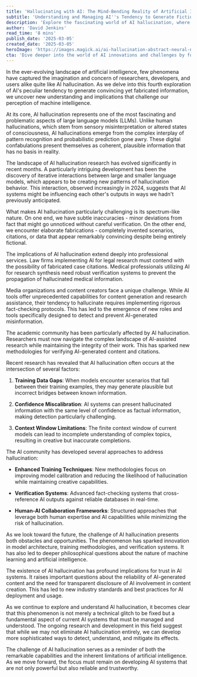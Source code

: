 ```yaml
---
title: 'Hallucinating with AI: The Mind-Bending Reality of Artificial Intelligence''s Dreams'
subtitle: 'Understanding and Managing AI''s Tendency to Generate Fictional Information'
description: 'Explore the fascinating world of AI hallucination, where artificial intelligence systems generate convincing but fictional information. Learn about recent developments, implications across various sectors, and strategies for managing this unique challenge in modern AI systems.'
author: 'David Jenkins'
read_time: '8 mins'
publish_date: '2025-03-05'
created_date: '2025-03-05'
heroImage: 'https://images.magick.ai/ai-hallucination-abstract-neural-network.jpg'
cta: 'Dive deeper into the world of AI innovations and challenges by following us on LinkedIn. Join our community of tech enthusiasts and industry experts as we navigate the future of artificial intelligence together!'
---
```


In the ever-evolving landscape of artificial intelligence, few phenomena have captured the imagination and concern of researchers, developers, and users alike quite like AI hallucination. As we delve into this fourth exploration of AI's peculiar tendency to generate convincing yet fabricated information, we uncover new understanding and implications that challenge our perception of machine intelligence.

At its core, AI hallucination represents one of the most fascinating and problematic aspects of large language models (LLMs). Unlike human hallucinations, which stem from sensory misinterpretation or altered states of consciousness, AI hallucinations emerge from the complex interplay of pattern recognition and probabilistic prediction gone awry. These digital confabulations present themselves as coherent, plausible information that has no basis in reality.

The landscape of AI hallucination research has evolved significantly in recent months. A particularly intriguing development has been the discovery of iterative interactions between large and smaller language models, which appears to be creating new patterns of hallucination behavior. This interaction, observed increasingly in 2024, suggests that AI systems might be influencing each other's outputs in ways we hadn't previously anticipated.

What makes AI hallucination particularly challenging is its spectrum-like nature. On one end, we have subtle inaccuracies - minor deviations from fact that might go unnoticed without careful verification. On the other end, we encounter elaborate fabrications - completely invented scenarios, citations, or data that appear remarkably convincing despite being entirely fictional.

The implications of AI hallucination extend deeply into professional services. Law firms implementing AI for legal research must contend with the possibility of fabricated case citations. Medical professionals utilizing AI for research synthesis need robust verification systems to prevent the propagation of hallucinated medical information.

Media organizations and content creators face a unique challenge. While AI tools offer unprecedented capabilities for content generation and research assistance, their tendency to hallucinate requires implementing rigorous fact-checking protocols. This has led to the emergence of new roles and tools specifically designed to detect and prevent AI-generated misinformation.

The academic community has been particularly affected by AI hallucination. Researchers must now navigate the complex landscape of AI-assisted research while maintaining the integrity of their work. This has sparked new methodologies for verifying AI-generated content and citations.

Recent research has revealed that AI hallucination often occurs at the intersection of several factors:

1. **Training Data Gaps**: When models encounter scenarios that fall between their training examples, they may generate plausible but incorrect bridges between known information.

2. **Confidence Miscalibration**: AI systems can present hallucinated information with the same level of confidence as factual information, making detection particularly challenging.

3. **Context Window Limitations**: The finite context window of current models can lead to incomplete understanding of complex topics, resulting in creative but inaccurate completions.

The AI community has developed several approaches to address hallucination:

- **Enhanced Training Techniques**: New methodologies focus on improving model calibration and reducing the likelihood of hallucination while maintaining creative capabilities.

- **Verification Systems**: Advanced fact-checking systems that cross-reference AI outputs against reliable databases in real-time.

- **Human-AI Collaboration Frameworks**: Structured approaches that leverage both human expertise and AI capabilities while minimizing the risk of hallucination.

As we look toward the future, the challenge of AI hallucination presents both obstacles and opportunities. The phenomenon has sparked innovation in model architecture, training methodologies, and verification systems. It has also led to deeper philosophical questions about the nature of machine learning and artificial intelligence.

The existence of AI hallucination has profound implications for trust in AI systems. It raises important questions about the reliability of AI-generated content and the need for transparent disclosure of AI involvement in content creation. This has led to new industry standards and best practices for AI deployment and usage.

As we continue to explore and understand AI hallucination, it becomes clear that this phenomenon is not merely a technical glitch to be fixed but a fundamental aspect of current AI systems that must be managed and understood. The ongoing research and development in this field suggest that while we may not eliminate AI hallucination entirely, we can develop more sophisticated ways to detect, understand, and mitigate its effects.

The challenge of AI hallucination serves as a reminder of both the remarkable capabilities and the inherent limitations of artificial intelligence. As we move forward, the focus must remain on developing AI systems that are not only powerful but also reliable and trustworthy.